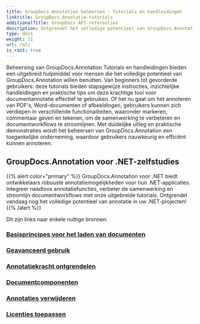 ```yaml
---
title: GroupDocs.Annotation beheersen - Tutorials en handleidingen
linktitle: GroupDocs.Annotatie-tutorials
additionalTitle: GroupDocs API-referenties
description: Ontgrendel het volledige potentieel van GroupDocs.Annotation met onze tutorials. Verbeter de samenwerking en stroomlijn workflows met uitgebreide handleidingen en tips.
type: docs
weight: 11
url: /nl/
is_root: true
---
```


Beheersing van GroupDocs.Annotation Tutorials en handleidingen bieden een uitgebreid hulpmiddel voor mensen die het volledige potentieel van GroupDocs.Annotation willen benutten. Van beginners tot gevorderde gebruikers: deze tutorials bieden stapsgewijze instructies, inzichtelijke handleidingen en praktische tips om deze krachtige tool voor documentannotatie effectief te gebruiken. Of het nu gaat om het annoteren van PDF's, Word-documenten of afbeeldingen, gebruikers kunnen zich verdiepen in verschillende functionaliteiten, waaronder markeren, commentaar geven en tekenen, om de samenwerking te verbeteren en documentworkflows te stroomlijnen. Met duidelijke uitleg en praktische demonstraties wordt het beheersen van GroupDocs.Annotation een toegankelijke onderneming, waardoor gebruikers nauwkeurig en efficiënt kunnen annoteren.

## GroupDocs.Annotation voor .NET-zelfstudies
{{% alert color="primary" %}}
GroupDocs.Annotation voor .NET biedt ontwikkelaars robuuste annotatiemogelijkheden voor hun .NET-applicaties. Integreer naadloos annotatiefuncties, verbeter de samenwerking en stroomlijn documentworkflows met onze uitgebreide tutorials. Ontgrendel vandaag nog het volledige potentieel van annotatie in uw .NET-projecten!
{{% /alert %}}

Dit zijn links naar enkele nuttige bronnen:
 
### [Basisprincipes voor het laden van documenten](./net/document-loading-essentials/)
### [Geavanceerd gebruik](./net/advanced-usage/)
### [Annotatiekracht ontgrendelen](./net/unlocking-annotation-power/)
### [Documentcomponenten](./net/document-components/)
### [Annotaties verwijderen](./net/removing-annotations/)
### [Licenties toepassen](./net/applying-licenses/)


